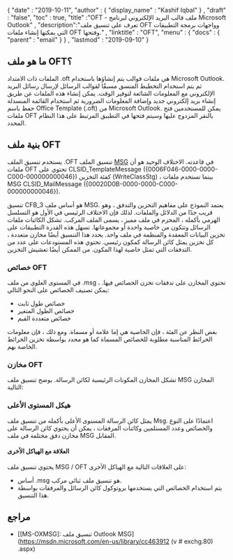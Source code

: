 {
  "date" : "2019-10-11",
  "author" : {
    "display_name" : "Kashif Iqbal"
} ,
  "draft" : "false",
  "toc" : true,
  "title" :"OFT - ملف قالب البريد الإلكتروني لبرنامج Microsoft Outlook" ,
  "description":"تعرف على تنسيق ملف OFT وواجهات برمجة التطبيقات التي يمكنها إنشاء ملفات OFT وفتحها." ,
  "linktitle" : "OFT",
  "menu" : {
    "docs" : {
      "parent" : "email"
}
} ,
  "lastmod" : "2019-09-10"
}

## ما هو ملف OFT؟

الملفات ذات الامتداد .oft هي ملفات قوالب يتم إنشاؤها باستخدام Microsoft Outlook. ثم يتم استخدام التخطيط المنسق مسبقًا لقوالب الرسائل لإرسال رسائل البريد الإلكتروني مع المعلومات الشائعة لتوفير الوقت. يمكن إنشاء هذه الملفات عن طريق إنشاء بريد إلكتروني جديد وإضافة المعلومات الضرورية ثم استخدام القائمة المنسدلة حفظ باسم Office Template (.oft) من Microsoft Outlook. يمكن للمستخدمين فتح ملفات OFT بالنقر المزدوج عليها وسيتم فتحها في التطبيق المرتبط على هذا النظام المحدد.

## بنية ملف OFT ##

يستخدم تنسيق الملف .OFT تنسيق الملف [MSG](/ar/email/msg/) في قاعدته. الاختلاف الوحيد هو أن ملفات OFT تحتوي على CLSID_TemplateMessage ({0006F046-0000-0000-C000-000000000046}) كفئة التخزين (WriteClassStg) ، بينما تستخدم ملفات MSG CLSID_MailMessage ({00020D0B-0000-0000-C000-000000000046}).

تنسيق CFB_3 هو أساس ملف MSG. يعتمد النموذج على مفاهيم التخزين والتدفق ، وهو قريب جدًا من الدلائل والملفات. لذلك فإن الاختلاف الرئيسي في الأول هو التسلسل الهرمي بأكمله ، المحزم في ملف مميز ، يسمى الملف المركب. تشكل الكائنات ملفات الرسائل وتتكون من خاصية واحدة أو مجموعاتها. تسهل هذه القدرة التطبيقات على تخزين البيانات المعقدة والمنظمة في ملف واحد. يحدد هذا التنسيق أيضًا مخازن متعددة ، كل تخزين يمثل كائن الرسالة كمكون رئيسي. تحتوي هذه المستودعات على عدد من التدفقات التي تمثل خاصية لهذا المكون. من الممكن أيضًا تعشيش التخزين.

### خصائص OFT

في المستوى العلوي من ملف .msg ، تحتوي المخازن على تدفقات تخزن الخصائص فيها. يمكن تصنيف الخصائص على النحو التالي:

* خصائص طول ثابت
* خصائص الطول المتغير
* خصائص متعددة القيم

بغض النظر عن الفئة ، فإن الخاصية هي إما علامة أو مسماة. ومع ذلك ، فإن معلومات الخرائط المناسبة مطلوبة للخصائص المسماة كما هو محدد بواسطة تخزين الخرائط الخاصة بهم.

### مخازن OFT

تشكل المخازن المكونات الرئيسية لكائن الرسالة. يوضح تنسيق ملف MSG المخازن التالية:

### هيكل المستوى الأعلى

يمثل كائن الرسالة المستوى الأعلى بأكمله من تنسيق ملف Msg. اعتمادًا على النوع والخصائص وعدد المستلمين وكائنات المرفقات ، يمكن أن يحتوي كائن الرسالة على مخازن دفق مختلفة في ملف MSG المقابل.

#### العلاقة مع الهياكل الأخرى

يحتوي تنسيق ملف MSG / OFT على العلاقات التالية مع الهياكل الأخرى:

* أساس .msg هو تنسيق ملف ثنائي مركب.
* يتم استخدام الخصائص التي يستخدمها بروتوكول كائن الرسائل والمرفقات بواسطة هذا التنسيق.

## مراجع

* [[MS-OXMSG]: تنسيق ملف Outlook MSG](https://msdn.microsoft.com/en-us/library/cc463912 (v # exchg.80) .aspx)

